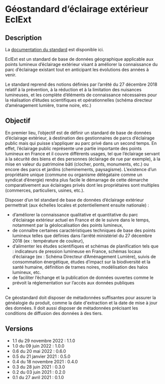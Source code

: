 <MenuSchema />

# Géostandard d’éclairage extérieur EclExt

## Description
La [documentation du standard](https://cnig.gouv.fr/IMG/pdf/cnig_eclext_v1_1.pdf) est disponible ici.

EclExt est un standard de base de données géographique applicable aux points lumineux d’éclairage extérieur visant à améliorer la connaissance du parc d’éclairage existant tout en anticipant les évolutions des années à venir.

Le standard reprend des notions définies par l’arrêté du 27 décembre 2018 relatif à la prévention, à la réduction et à la limitation des nuisances lumineuses, et les complète 
d’éléments de connaissance nécessaires pour la réalisation d’études scientifiques et opérationnelles (schéma directeur d’aménagement lumière, trame noire, etc.)

## Objectif
En premier lieu, l’objectif est de définir un standard de base de données d’éclairage extérieur, à destination des gestionnaires de parcs d’éclairage public mais qui puisse 
s’appliquer au parc privé dans un second temps. En effet, l’éclairage public représente une partie importante des points lumineux en France et il couvre différents usages, tel que l’éclairage servant à la sécurité des biens et des personnes (éclairage de rue par exemple), à la mise en valeur du patrimoine bâti (clocher, ponts, monuments, etc.) ou encore des parcs et jardins (cheminements, paysagisme). L’existence d’un propriétaire unique (commune ou organisme délégataire comme un syndicat d’énergie) rendra plus facile le démarrage de cette démarche comparativement aux éclairages privés dont les propriétaires sont multiples (commerces, particuliers, usines, etc.).

Disposer d’un tel standard de base de données d’éclairage extérieur permettrait (aux échelles locales et potentiellement ensuite nationale) :
- d’améliorer la connaissance qualitative et quantitative du parc d’éclairage extérieur actuel en France et de le suivre dans le temps, notamment par la géolocalisation des 
points lumineux,
- de connaître certaines caractéristiques techniques de base des points lumineux telles que définies dans l’arrêté ministériel du 27 décembre 2018 (ex : température de couleur),
- d’alimenter les études scientifiques et schémas de planification tels que : indicateurs de pression lumineuse en France, schémas locaux d’éclairage (ex : Schéma Directeur 
d’Aménagement Lumière), suivis de consommation énergétique, études d’impact sur la biodiversité et la santé humaine, définition de trames noires, modélisation des halos 
lumineux, etc.
- de faciliter l’échange et la publication de données ouvertes comme le prévoit la réglementation sur l’accès aux données publiques
- 
Ce géostandard doit disposer de métadonnées suffisantes pour assurer la généalogie du produit, comme la date d'extraction et la date de mise à jour des données. Il doit aussi disposer de métadonnées précisant les conditions de diffusion des données à des tiers.


## Versions
- 1.1 du 29 novembre 2022 : 1.1.0
- 1.0 du 09 juin 2022 : 1.0.0
- 0.6 du 20 mai 2022 : 0.6.0
- 0.5 du 21 janvier 2021 : 0.5.0
- 0.4 du 18 novembre 2021 : 0.4.0
- 0.3 du 28 juin 2021 : 0.3.0
- 0.2 du 03 juin 2021 : 0.2.0
- 0.1 du 27 avril 2021 : 0.1.0
